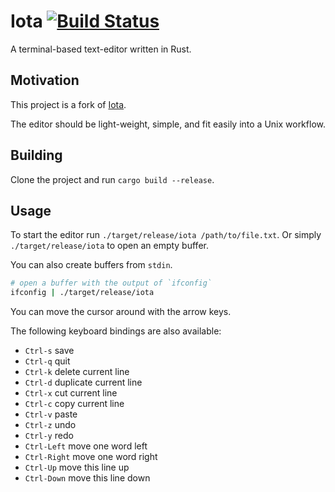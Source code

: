 # Iota [![Build Status](https://travis-ci.org/jncraton/iota.svg?branch=master)](https://travis-ci.org/jncraton/iota)

A terminal-based text-editor written in Rust.

## Motivation

This project is a fork of [Iota](https://github.com/ghcp/iota).

The editor should be light-weight, simple, and fit easily into a Unix workflow.

## Building

Clone the project and run `cargo build --release`.

## Usage

To start the editor run `./target/release/iota /path/to/file.txt`. Or
simply `./target/release/iota` to open an empty buffer.

You can also create buffers from `stdin`.

```bash
# open a buffer with the output of `ifconfig`
ifconfig | ./target/release/iota
```

You can move the cursor around with the arrow keys.

The following keyboard bindings are also available:

- `Ctrl-s` save
- `Ctrl-q` quit
- `Ctrl-k` delete current line
- `Ctrl-d` duplicate current line
- `Ctrl-x` cut current line
- `Ctrl-c` copy current line
- `Ctrl-v` paste
- `Ctrl-z` undo
- `Ctrl-y` redo
- `Ctrl-Left` move one word left
- `Ctrl-Right` move one word right
- `Ctrl-Up` move this line up
- `Ctrl-Down` move this line down

